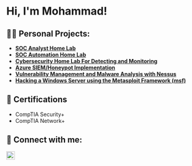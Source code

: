 <h1>Hi, I'm Mohammad!</h1>

<h2>👨‍💻 Personal Projects:</h2>

- <b>[SOC Analyst Home Lab](https://github.com/IsmailEdris/SOC/tree/main)</b>
- **[SOC Automation Home Lab](https://github.com/IsmailEdris/SOC_Atuomation_Lab/tree/main)**
- **[Cybersecurity Home Lab For Detecting and Monitoring](https://github.com/IsmailEdris/Cybersecurity_Homelab_for_Detection_and_Monitoring/tree/main)**
- <b>[Azure SIEM/Honeypot Implementation](https://github.com/IsmailEdris/Azur_SIEM)</b>
- **[Vulnerability Management and Malware Analysis with Nessus](https://github.com/IsmailEdris/Vulnerabilit_Management_Lab/tree/main)**
- **[Hacking a Windows Server using the Metasploit Framework (msf)](https://github.com/IsmailEdris/Ethical_Hacking_a_Windows_Server_with_MSF/tree/main)**

<h2>📄 Certifications</h2>
<ul>    
  <li> CompTIA Security+ </li>
  <li> CompTIA Network+ </li>
</ul> 
<h2> 🤳 Connect with me:</h2>

[<img align="left" alt="LinkedIn" width="22px" src="https://cdn.jsdelivr.net/npm/simple-icons@v3/icons/linkedin.svg" />][linkedin]

[linkedin]: www.linkedin.com/in/mohammad-i-edris


<!--
**joshmadakor1/joshmadakor1** is a ✨ _special_ ✨ repository because its `README.md` (this file) appears on your GitHub profile.

Here are some ideas to get you started:

- 🔭 I’m currently working on ...
- 🌱 I’m currently learning ...
- 👯 I’m looking to collaborate on ...
- 🤔 I’m looking for help with ...
- 💬 Ask me about ...
- 📫 How to reach me: ...
- 😄 Pronouns: ...
- ⚡ Fun fact: ...
-->
